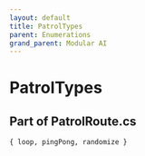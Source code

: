 ```yaml
---
layout: default
title: PatrolTypes
parent: Enumerations
grand_parent: Modular AI
---
```


# PatrolTypes

## Part of PatrolRoute.cs

`{ loop, pingPong, randomize }`
